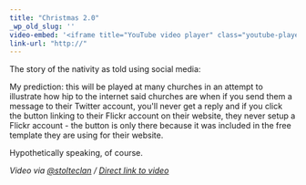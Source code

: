 ```yaml
---
title: "Christmas 2.0"
_wp_old_slug: ''
video-embed: '<iframe title="YouTube video player" class="youtube-player" type="text/html" width="408" height="260" src="http://www.youtube.com/embed/vZrf0PbAGSk?rel=0" frameborder="0"></iframe>'
link-url: "http://"
---
```

<p>The story of the nativity as told using social media:</p>
<p>My prediction: this will be played at many churches in an attempt to illustrate how hip to the internet said churches are when if you send them a message to their Twitter account, you'll never get a reply and if you click the button linking to their Flickr account on their website, they never setup a Flickr account - the button is only there because it was included in the free template they are using for their website.</p>
<p>Hypothetically speaking, of course.</p>
<p><em>Video via <a href="http://twitter.com/stolteclan/status/15458601137086466">@stolteclan</a> / <a href="http://www.youtube.com/watch?v=vZrf0PbAGSk">Direct link to video</a></em></p>
